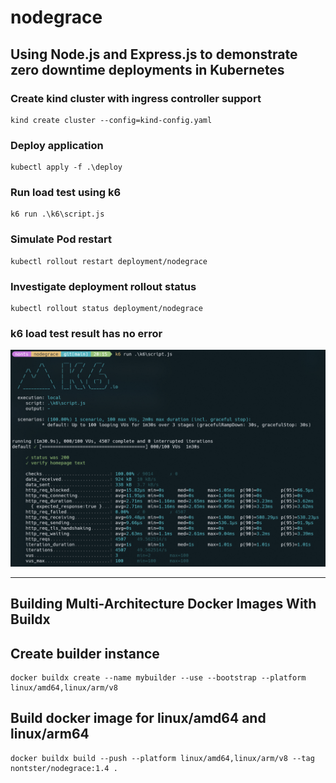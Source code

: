 # nodegrace

## Using Node.js and Express.js to demonstrate zero downtime deployments in Kubernetes

### Create kind cluster with ingress controller support
```
kind create cluster --config=kind-config.yaml
```

### Deploy application
```
kubectl apply -f .\deploy
```

### Run load test using k6
```
k6 run .\k6\script.js
```

### Simulate Pod restart
```
kubectl rollout restart deployment/nodegrace
```

### Investigate deployment rollout status
```
kubectl rollout status deployment/nodegrace
```
### k6 load test result has no error
![k6 load test result has no error](https://github.com/nontster/nodegrace/blob/main/assets/images/screenshot-k6-2022-12-30%20203326.png?raw=true)

---
## Building Multi-Architecture Docker Images With Buildx

## Create builder instance
```
docker buildx create --name mybuilder --use --bootstrap --platform linux/amd64,linux/arm/v8
```

## Build docker image for linux/amd64 and linux/arm64
```
docker buildx build --push --platform linux/amd64,linux/arm/v8 --tag nontster/nodegrace:1.4 .
```
